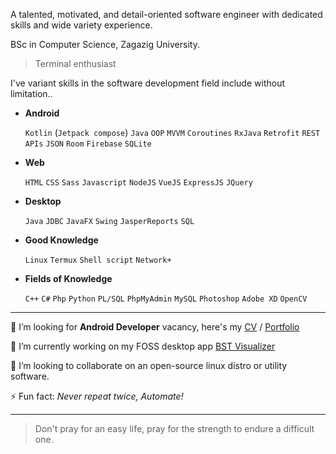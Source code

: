 A talented, motivated, and detail-oriented software engineer with dedicated skills and wide variety experience.

BSc in Computer Science, Zagazig University.

> Terminal enthusiast

I've variant skills in the software development field include without limitation..

- **Android**

  `Kotlin` (`Jetpack compose`) `Java` `OOP` `MVVM` `Coroutines` `RxJava` `Retrofit` `REST APIs` `JSON` `Room` `Firebase` `SQLite`

- **Web**

  `HTML` `CSS` `Sass` `Javascript` `NodeJS` `VueJS` `ExpressJS` `JQuery`

- **Desktop**

  `Java` `JDBC` `JavaFX` `Swing` `JasperReports` `SQL`

- **Good Knowledge**
  
  `Linux` `Termux` `Shell script` `Network+`

- **Fields of Knowledge**
 
  `C++` `C#` `Php` `Python` `PL/SQL` `PhpMyAdmin` `MySQL` `Photoshop` `Adobe XD` `OpenCV`

---

🤔 I’m looking for **Android Developer** vacancy, here's my [CV](https://ammaryasserallaithy.github.io/CV) / [Portfolio](https://ammaryasserallaithy.github.io/apps)

<!-- 🌱 I’m currently studying [Google Africa Developer Scholarship (GADS)](https://app.pluralsight.com/profile/ammar-yasser-e7) offered by **Google** and **Andela** at Pluralsight. -->

🔭 I’m currently working on my FOSS desktop app [BST Visualizer](https://github.com/AmmarYasserAllaiThy/BST-Visualizer)

👯 I’m looking to collaborate on an open-source linux distro or utility software.

⚡ Fun fact: *Never repeat twice, Automate!*

---

> Don't pray for an easy life, pray for the strength to endure a difficult one.

